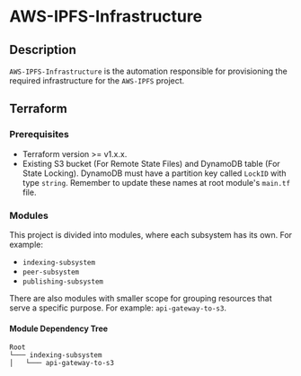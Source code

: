 # AWS-IPFS-Infrastructure

## Description

`AWS-IPFS-Infrastructure` is the automation responsible for provisioning the required infrastructure for the `AWS-IPFS` project.

## Terraform

### Prerequisites

- Terraform version >= v1.x.x.
- Existing S3 bucket (For Remote State Files) and DynamoDB table (For State Locking). DynamoDB must have a partition key called `LockID` with type `string`. Remember to update these names at root module's `main.tf` file.


### Modules

This project is divided into modules, where each subsystem has its own. For example:

- `indexing-subsystem`
- `peer-subsystem`
- `publishing-subsystem`

There are also modules with smaller scope for grouping resources that serve a specific purpose. For example: `api-gateway-to-s3`.

#### Module Dependency Tree

```
Root
└─── indexing-subsystem
│   └─── api-gateway-to-s3
